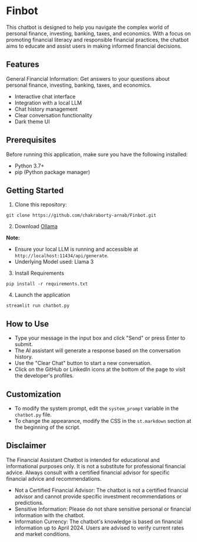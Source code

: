 # Finbot
This chatbot is designed to help you navigate the complex world of personal finance, investing, banking, taxes, and economics. With a focus on promoting financial literacy and responsible financial practices, the chatbot aims to educate and assist users in making informed financial decisions.

## Features
General Financial Information: Get answers to your questions about personal finance, investing, banking, taxes, and economics.
- Interactive chat interface
- Integration with a local LLM
- Chat history management
- Clear conversation functionality
- Dark theme UI

## Prerequisites

Before running this application, make sure you have the following installed:

- Python 3.7+
- pip (Python package manager)

## Getting Started
1. Clone this repository:
```
git clone https://github.com/chakraborty-arnab/Finbot.git
```

2. Download [Ollama](https://ollama.com/)

 **Note:** 
- Ensure your local LLM is running and accessible at `http://localhost:11434/api/generate`.
- Underlying Model used: Llama 3

3. Install Requirements
```
pip install -r requirements.txt
```
4. Launch the application
```
streamlit run chatbot.py
```
## How to Use

- Type your message in the input box and click "Send" or press Enter to submit.
- The AI assistant will generate a response based on the conversation history.
- Use the "Clear Chat" button to start a new conversation.
- Click on the GitHub or LinkedIn icons at the bottom of the page to visit the developer's profiles.

## Customization

- To modify the system prompt, edit the `system_prompt` variable in the `chatbot.py` file.
- To change the appearance, modify the CSS in the `st.markdown` section at the beginning of the script.

## Disclaimer
The Financial Assistant Chatbot is intended for educational and informational purposes only. It is not a substitute for professional financial advice. Always consult with a certified financial advisor for specific financial advice and recommendations.
- Not a Certified Financial Advisor: The chatbot is not a certified financial advisor and cannot provide specific investment recommendations or predictions.
- Sensitive Information: Please do not share sensitive personal or financial information with the chatbot.
- Information Currency: The chatbot's knowledge is based on financial information up to April 2024. Users are advised to verify current rates and market conditions.
